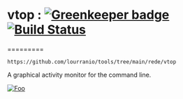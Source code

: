 # vtop : [![Greenkeeper badge](https://badges.greenkeeper.io/MrRio/vtop.svg)](https://greenkeeper.io/) [![Build Status](https://travis-ci.org/MrRio/vtop.svg?branch=master)](https://travis-ci.org/MrRio/vtop)
=========

    https://github.com/lourranio/tools/tree/main/rede/vtop




A graphical activity monitor for the command line.

<a href="https://github.com/lourranio/tools/tree/main/rede/vtop" rel="some text">![Foo](https://raw.githubusercontent.com/MrRio/vtop/master/docs/example.gif)</a>
